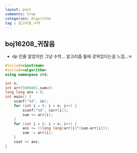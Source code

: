 ```yaml
---
layout: post
comments: true
categories: Algorithm
tag : 알고리즘_수학
---
```


##  boj16208_귀찮음

- dp 인줄 알았지만 그냥 수학... 알고리즘 틀에 갖쳐있다는걸 느낌...ㅠ

```c++
#include<iostream>
#include<algorithm>
using namespace std;

int n;
int arr[500000],sum=0;
long long ans = 0;
int main() {
	scanf("%d", &n);
	for (int i = 0; i < n; i++) {
		scanf("%d", &arr[i]);
		sum += arr[i];
	}
	for (int i = 0; i < n; i++) {
		ans += ((long long)arr[i]*(sum-arr[i]));
		sum -= arr[i];
	}
	cout << ans;
}
```
